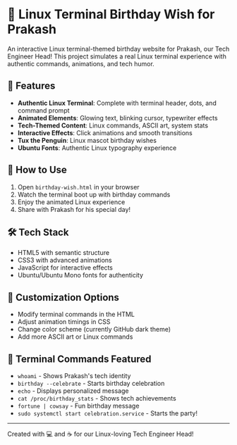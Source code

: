 # 🐧 Linux Terminal Birthday Wish for Prakash

An interactive Linux terminal-themed birthday website for Prakash, our Tech Engineer Head! This project simulates a real Linux terminal experience with authentic commands, animations, and tech humor.

## 🚀 Features

- **Authentic Linux Terminal**: Complete with terminal header, dots, and command prompt
- **Animated Elements**: Glowing text, blinking cursor, typewriter effects
- **Tech-Themed Content**: Linux commands, ASCII art, system stats
- **Interactive Effects**: Click animations and smooth transitions
- **Tux the Penguin**: Linux mascot birthday wishes
- **Ubuntu Fonts**: Authentic Linux typography experience

## 🎯 How to Use

1. Open `birthday-wish.html` in your browser
2. Watch the terminal boot up with birthday commands
3. Enjoy the animated Linux experience
4. Share with Prakash for his special day!

## 🛠️ Tech Stack

- HTML5 with semantic structure
- CSS3 with advanced animations
- JavaScript for interactive effects
- Ubuntu/Ubuntu Mono fonts for authenticity

## 🎨 Customization Options

- Modify terminal commands in the HTML
- Adjust animation timings in CSS
- Change color scheme (currently GitHub dark theme)
- Add more ASCII art or Linux commands

## 🐧 Terminal Commands Featured

- `whoami` - Shows Prakash's tech identity
- `birthday --celebrate` - Starts birthday celebration
- `echo` - Displays personalized message
- `cat /proc/birthday_stats` - Shows tech achievements
- `fortune | cowsay` - Fun birthday message
- `sudo systemctl start celebration.service` - Starts the party!

---

Created with 💻 and ☕ for our Linux-loving Tech Engineer Head!
